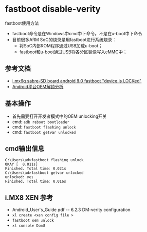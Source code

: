 # fastboot disable-verity

fastboot使用方法

* fastboot命令是在Windows中cmd中下命令，不是在u-boot中下命令
* 目前很多ARM SoC的烧录是用fastboot进行系统烧录：
  * 将SoC内部ROM程序通过USB加载u-boot；
  * fastboot和u-boot通过USB将各分区镜像写入eMMC中；

## 参考文档

* [i.mx6q sabre-SD board android 8.0  fastboot  "device is LOCKed"](https://community.nxp.com/thread/474419)
* [Android平台OEM解锁分析](http://www.tjtech.me/analyze-oem-unlocking-under-android.html)

## 基本操作

* 首先需要打开开发者模式中的OEM unlocking开关
* cmd: `adb reboot bootloader`
* cmd: `fastboot flashing unlock`
* cmd: `fastboot getvar unlocked`

## cmd输出信息

```
C:\Users\ad>fastboot flashing unlock
OKAY [  0.011s]
Finished. Total time: 0.021s
C:\Users\ad>fastboot getvar unlocked
unlocked: yes
Finished. Total time: 0.016s
```

## i.MX8 XEN 参考

* Android_User's_Guide.pdf -- 6.2.3 DM-verity configuration
* `xl create <xen config file >`
* `fastboot oem unlock`
* `xl console DomU`